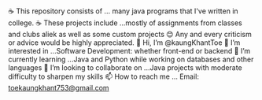 ☕ This repository consists of ... many java programs that I've written in college.
☕ These projects include ...mostly of assignments from classes and clubs aliek as well as some custom projects
😊 Any and every criticism or advice would be highly appreciated.
👋 Hi, I’m @kaungKhantToe
👀 I’m interested in ...Software Development: whether front-end or backend
🌱 I’m currently learning ...Java and Python while working on databases and other languages
💞️ I’m looking to collaborate on ...Java projects with moderate difficulty to sharpen my skills
📫 How to reach me ... Email: toekaungkhant753@gmail.com
